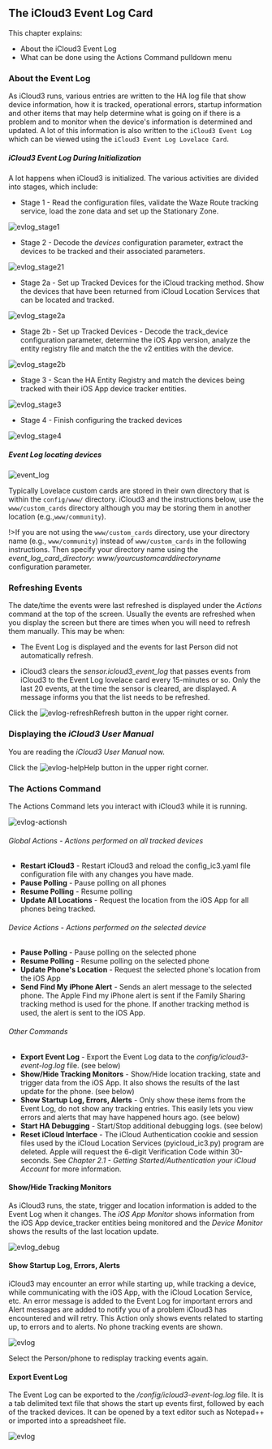 ## The iCloud3 Event Log Card

This chapter explains:

- About the iCloud3 Event Log 
- What can be done using the Actions Command pulldown menu

### About the Event Log

As iCloud3 runs, various entries are written to the HA log file that show device information, how it is tracked, operational errors, startup information and other items that may help determine what is going on if there is a problem and to monitor when the device's information is determined and updated. A lot of this information is also written to the `iCloud3 Event Log` which can be viewed using the `iCloud3 Event Log Lovelace Card`. 

##### iCloud3 Event Log During Initialization

A lot happens when iCloud3 is initialized. The various activities are divided into stages, which include:

- Stage 1 - Read the configuration files, validate the Waze Route tracking service, load the zone data and set up the Stationary Zone.

![evlog_stage1](../images/evlog_stage1_prepare_ic3.jpg)

- Stage 2 - Decode the *devices* configuration parameter, extract the devices to be tracked and their associated parameters.

![evlog_stage21](../images/evlog_stage2_decode_trk_devices.jpg)

- Stage 2a - Set up Tracked Devices for the iCloud tracking method. Show the devices that have been returned from iCloud Location Services that can be located and tracked.

![evlog_stage2a](../images/evlog_stage2a_fmf_famshr_list.jpg)

- Stage 2b - Set up Tracked Devices - Decode the track_device configuration parameter, determine the iOS App version, analyze the entity registry file and match the the v2 entities with the device.

![evlog_stage2b](../images/evlog_stage2a_fmf_famshr_list.jpg)

- Stage 3 - Scan the HA Entity Registry and match the devices being tracked with their iOS App device tracker entities.

![evlog_stage3](../images/evlog_stage3_verify_trk_devices.jpg)

- Stage 4 - Finish configuring the tracked devices

![evlog_stage4](../images/evlog_stage4_config_trk_devices.jpg)



##### Event Log locating devices


![event_log](../images/evlog.jpg) 



Typically Lovelace custom cards are stored in their own directory that is within the `config/www/` directory. iCloud3 and the instructions below, use the `www/custom_cards` directory although you may be storing them in another location (e.g.,`www/community`). 

!>If you are not using the `www/custom_cards` directory, use your directory name (e.g., `www/community`) instead of `www/custom_cards` in the following instructions. Then specify your directory name using the *event_log_card_directory: www/yourcustomcarddirectoryname* configuration parameter.

### Refreshing Events

The date/time the events were last refreshed is displayed under the *Actions* command at the top of the screen.  Usually the events are refreshed when you display the screen but there are times when you will need to refresh them manually. This may be when:

- The Event Log is displayed and the events for last Person did not automatically refresh. 

- iCloud3 clears the *sensor.icloud3_event_log* that passes events from iCloud3 to the Event Log lovelace card every 15-minutes or so. Only the last 20 events, at the time the sensor is cleared, are displayed. A message informs you that the list needs to be refreshed.

Click the ![evlog-refresh](../images/evlog_refresh.jpg)Refresh button in the upper right corner.

### Displaying the *iCloud3 User Manual*

You are reading the  *iCloud3 User Manual* now. 

Click the  ![evlog-help](../images/evlog_help.jpg)Help button in the upper right corner.

### The Actions Command

The Actions Command lets you interact with iCloud3 while it is running. 

![evlog-actionsh](../images/evlog_actions.jpg)

###### Global Actions - Actions performed on all tracked devices

- **Restart iCloud3** - Restart iCloud3 and reload the config_ic3.yaml file configuration file with any changes you have made.
- **Pause Polling** - Pause polling on all phones
- **Resume Polling** - Resume polling
- **Update All Locations** - Request the location from the iOS App for all phones being tracked.

###### Device Actions - Actions performed on the selected device

- **Pause Polling** - Pause polling on the selected phone
- **Resume Polling** - Resume polling on the selected phone
- **Update Phone's Location**  - Request the selected phone's location from the iOS App
- **Send Find My iPhone Alert** - Sends an alert message to the selected phone. The Apple Find my iPhone alert is sent if the Family Sharing tracking method is used for the phone. If another tracking method is used, the alert is sent to the iOS App.

###### Other Commands

- **Export Event Log** - Export the Event Log data to the *config/icloud3-event-log.log* file. (see below)
- **Show/Hide Tracking Monitors** - Show/Hide location tracking, state and trigger data from the iOS App. It also shows the results of the last update for the phone. (see below)
- **Show Startup Log, Errors, Alerts** - Only show these items from the Event Log, do not show any tracking entries. This easily lets you view errors and alerts that may have happened hours ago. (see below)
- **Start HA Debugging** - Start/Stop additional debugging logs. (see below)
- **Reset iCloud Interface** - The iCloud Authentication cookie and session files used by the iCloud Location Services (pyicloud_ic3.py) program are deleted. Apple will request the 6-digit Verification Code within 30-seconds. See *Chapter 2.1 - Getting Started/Authentication your iCloud Account* for more information.

#### Show/Hide Tracking Monitors

As iCloud3 runs, the state, trigger and location information is added to the Event Log when it changes.  The *iOS App Monitor* shows information from the iOS App device_tracker entities being monitored and the *Device Monitor* shows the results of the last location update.

![evlog_debug](../images/evlog_debug.jpg)



#### Show Startup Log, Errors, Alerts

iCloud3 may encounter an error while starting up, while tracking a device, while communicating with the iOS App, with the iCloud Location Service, etc. An error message is added to the Event Log for important errors and Alert messages are added to notify you of a problem iCloud3 has encountered and will retry. This Action only shows events related to starting up, to errors and to alerts. No phone tracking events are shown. 

![evlog](../images/evlog_errors_alerts.jpg)

Select the Person/phone to redisplay tracking events again.

#### Export Event Log

The Event Log can be exported to the */config/icloud3-event-log.log* file. It is a tab delimited text file that shows the start up events first, followed by each of the tracked devices. It can be opened by a text editor such as Notepad++ or imported into a spreadsheet file.

![evlog](../images/evlog-export.jpg)

